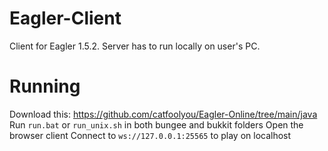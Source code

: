 # Eagler-Client
Client for Eagler 1.5.2. Server has to run locally on user's PC.

# Running
Download this: https://github.com/catfoolyou/Eagler-Online/tree/main/java
Run `run.bat` or `run_unix.sh` in both bungee and bukkit folders
Open the browser client
Connect to `ws://127.0.0.1:25565` to play on localhost

